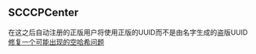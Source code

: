 ## SCCCPCenter
在这之后自动注册的正版用户将使用正版的UUID而不是由名字生成的盗版UUID  
[修复一个可能出现的空哈希问题](https://github.com/Elytrium/LimboAuth/commit/4a0ea72c73006ba4b3cad31240f66c748f53d96b)  
